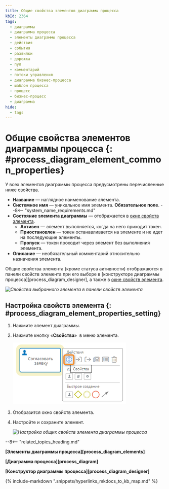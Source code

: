 ```yaml
---
title: Общие свойства элементов диаграммы процесса
kbId: 2364
tags:
  - диаграммы
  - диаграмма процесса
  - элементы диаграммы процесса
  - действия
  - события
  - развилки
  - дорожка
  - пул
  - комментарий
  - потоки управления
  - диаграмма бизнес-процесса
  - шаблон процесса
  - процесс
  - бизнес-процесс
  - диаграмма
hide:
  - tags
---
```


# Общие свойства элементов диаграммы процесса {: #process_diagram_element_common_properties}

У всех элементов диаграммы процесса предусмотрены перечисленные ниже свойства.

- **Название** — наглядное наименование элемента.
- **Системное имя** — уникальное имя элемента. **Обязательное поле**.
--8<-- "system_name_requirements.md"
- **Состояние элемента диаграммы** — отображается в [окне свойств элемента](#process_diagram_element_properties_setting).
    - **Активен** — элемент выполняется, когда на него приходит токен.
    - **Приостановлен** — токен останавливается на элементе и не идет на последующие элементы.
    - **Пропуск** — токен проходит через элемент без выполнения элемента.
- **Описание** — необязательный комментарий относительно назначения элемента.

Общие свойства элемента (кроме статуса активности) отображаются в панели свойств элемента при его выборе в [конструкторе диаграммы процесса][process_diagram_designer], а также в [окне свойств элемента](#process_diagram_element_properties_setting).

_![Свойства выбранного элемента в панели свойств элемента](img/process_diagram_element_common_properties_in_properties_panel.png)_

## Настройка свойств элемента {: #process_diagram_element_properties_setting}

1. Нажмите элемент диаграммы.
2. Нажмите кнопку «**Свойства**» <i class="fa-light fa-gear"></i> в меню элемента.

    _![Переход к настройке свойств элемента диаграммы](img/process_diagram_element_common_properties_congigure_button.png)_

3. Отобразится окно свойств элемента.
4. Настройте и сохраните элемент.
  
    _![Настройка общих свойств элемента диаграммы процесса](process_diagram_element_common_properties.png)_

--8<-- "related_topics_heading.md"

**[Элементы диаграммы процесса][process_diagram_elements]**

**[Диаграмма процесса][process_diagram]**

**[Конструктор диаграммы процесса][process_diagram_designer]**

{% include-markdown ".snippets/hyperlinks_mkdocs_to_kb_map.md" %}
